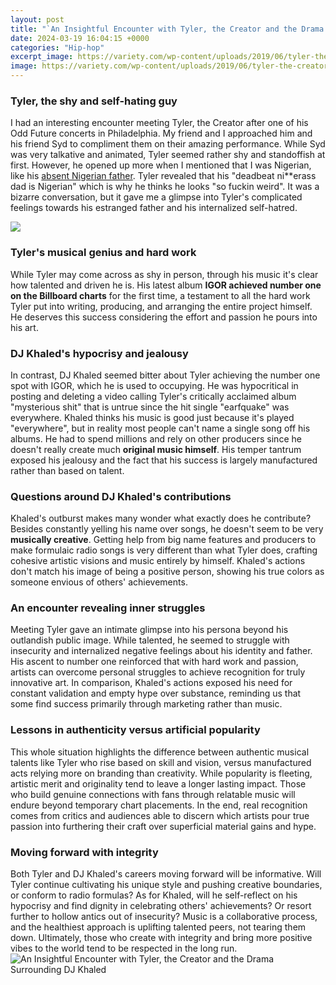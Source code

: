 ```yaml
---
layout: post
title: "`An Insightful Encounter with Tyler, the Creator and the Drama Surrounding DJ Khaled`"
date: 2024-03-19 16:04:15 +0000
categories: "Hip-hop"
excerpt_image: https://variety.com/wp-content/uploads/2019/06/tyler-the-creator-and-dj-khaled.jpg
image: https://variety.com/wp-content/uploads/2019/06/tyler-the-creator-and-dj-khaled.jpg
---
```


### Tyler, the shy and self-hating guy
I had an interesting encounter meeting Tyler, the Creator after one of his Odd Future concerts in Philadelphia. My friend and I approached him and his friend Syd to compliment them on their amazing performance. While Syd was very talkative and animated, Tyler seemed rather shy and standoffish at first. However, he opened up more when I mentioned that I was Nigerian, like his [absent Nigerian father](https://store.fi.io.vn/womens-cow-mom-cute-womens-70s-80s-retro-style-sunset-moo-moo-lover-v-neck-t-shirt/women&). Tyler revealed that his "deadbeat ni**erass dad is Nigerian" which is why he thinks he looks "so fuckin weird". It was a bizarre conversation, but it gave me a glimpse into Tyler's complicated feelings towards his estranged father and his internalized self-hatred. 

![](https://townsquare.media/site/812/files/2019/06/DJ-Khaled-Tyler-The-Creator.jpg?w=1200)
### Tyler's musical genius and hard work 
While Tyler may come across as shy in person, through his music it's clear how talented and driven he is. His latest album **IGOR achieved number one on the Billboard charts** for the first time, a testament to all the hard work Tyler put into writing, producing, and arranging the entire project himself. He deserves this success considering the effort and passion he pours into his art. 
### DJ Khaled's hypocrisy and jealousy 
In contrast, DJ Khaled seemed bitter about Tyler achieving the number one spot with IGOR, which he is used to occupying. He was hypocritical in posting and deleting a video calling Tyler's critically acclaimed album "mysterious shit" that is untrue since the hit single "earfquake" was everywhere. Khaled thinks his music is good just because it's played "everywhere", but in reality most people can't name a single song off his albums. He had to spend millions and rely on other producers since he doesn't really create much **original music himself**. His temper tantrum exposed his jealousy and the fact that his success is largely manufactured rather than based on talent.
### Questions around DJ Khaled's contributions 
Khaled's outburst makes many wonder what exactly does he contribute? Besides constantly yelling his name over songs, he doesn't seem to be very **musically creative**. Getting help from big name features and producers to make formulaic radio songs is very different than what Tyler does, crafting cohesive artistic visions and music entirely by himself. Khaled's actions don't match his image of being a positive person, showing his true colors as someone envious of others' achievements.
### An encounter revealing inner struggles 
Meeting Tyler gave an intimate glimpse into his persona beyond his outlandish public image. While talented, he seemed to struggle with insecurity and internalized negative feelings about his identity and father. His ascent to number one reinforced that with hard work and passion, artists can overcome personal struggles to achieve recognition for truly innovative art. In comparison, Khaled's actions exposed his need for constant validation and empty hype over substance, reminding us that some find success primarily through marketing rather than music.
### Lessons in authenticity versus artificial popularity  
This whole situation highlights the difference between authentic musical talents like Tyler who rise based on skill and vision, versus manufactured acts relying more on branding than creativity. While popularity is fleeting, artistic merit and originality tend to leave a longer lasting impact. Those who build genuine connections with fans through relatable music will endure beyond temporary chart placements. In the end, real recognition comes from critics and audiences able to discern which artists pour true passion into furthering their craft over superficial material gains and hype.
### Moving forward with integrity
Both Tyler and DJ Khaled's careers moving forward will be informative. Will Tyler continue cultivating his unique style and pushing creative boundaries, or conform to radio formulas? As for Khaled, will he self-reflect on his hypocrisy and find dignity in celebrating others' achievements? Or resort further to hollow antics out of insecurity? Music is a collaborative process, and the healthiest approach is uplifting talented peers, not tearing them down. Ultimately, those who create with integrity and bring more positive vibes to the world tend to be respected in the long run.
![`An Insightful Encounter with Tyler, the Creator and the Drama Surrounding DJ Khaled`](https://variety.com/wp-content/uploads/2019/06/tyler-the-creator-and-dj-khaled.jpg)